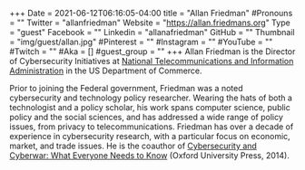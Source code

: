 +++
Date = 2021-06-12T06:16:05-04:00
title = "Allan Friedman"
#Pronouns = ""
Twitter = "allanfriedman"
Website = "https://allan.friedmans.org"
Type = "guest"
Facebook = ""
Linkedin = "allanafriedman"
GitHub = ""
Thumbnail = "img/guest/allan.jpg"
#Pinterest = ""
#Instagram = ""
#YouTube = ""
#Twitch = ""
#Aka = []
#guest_group = ""
+++
Allan Friedman is the Director of Cybersecurity Initiatives at [National Telecommunications and Information Administration](https://www.ntia.doc.gov/) in the US Department of Commerce.

Prior to joining the Federal government, Friedman was a noted cybersecurity and technology policy researcher. Wearing the hats of both a technologist and a policy scholar, his work spans computer science, public policy and the social sciences, and has addressed a wide range of policy issues, from privacy to telecommunications. Friedman has over a decade of experience in cybersecurity research, with a particular focus on economic, market, and trade issues. He is the coauthor of [Cybersecurity and Cyberwar: What Everyone Needs to Know](http://www.cybersecuritybook.com/) (Oxford University Press, 2014).